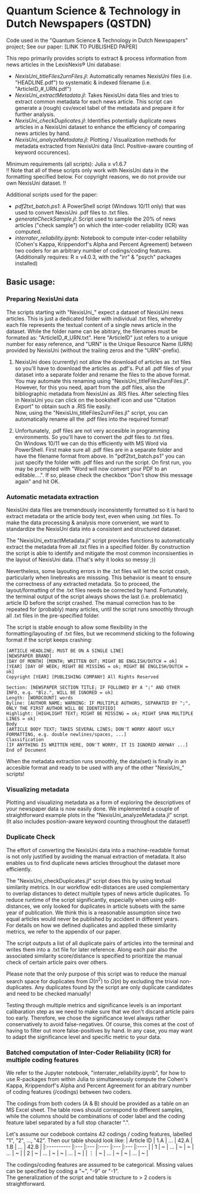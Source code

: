 # Quantum Science & Technology in Dutch Newspapers (QSTDN)

Code used in the "Quantum Science & Technology in Dutch Newspapers" project; See our paper: [LINK TO PUBLISHED PAPER]

This repo primarily provides scripts to extract & process information from news articles in the LexisNexis® Uni database:
- _NexisUni_titleFiles2urnFiles.jl_: Automatically renames NexisUni files (i.e. "HEADLINE.pdf") to systematic & indexed filename (i.e. "ArticleID_#_URN.pdf")
- _NexisUni_extractMetadata.jl_: Takes NexisUni data files and tries to extract common metadata for each news article. This script can generate a (rough) csv/excel tabel of the metadata and prepare it for further analysis.
- _NexisUni_checkDuplicates.jl_: Identifies potentially duplicate news articles in a NexisUni dataset to enhance the efficiency of comparing news articles by hand.
- _NexisUni_analyzeMetadata.jl_: Plotting / Visualization methods for metadata extracted from NexisUni data (Incl. Positive-aware counting of keyword occurences).

Minimum requirements (all scripts): Julia ≥ v1.6.7 <br>
!! Note that all of these scripts only work with NexisUni data in the formatting specified below. For copyright reasons, we do not provide our own NexisUni dataset. !!

Additional scripts used for the paper:
- _pdf2txt_batch.ps1_: A PowerShell script (Windows 10/11 only) that was used to convert NexisUni .pdf files to .txt files.
- _generateCheckSample.jl_: Script used to sample the 20% of news articles ("check sample") on which the inter-coder reliability (ICR) was computed. 
- _interrater_reliability.ipynb_: Notebook to compute inter-coder reliability (Cohen's Kappa, Krippendorf's Alpha and Percent Agreement) between two coders for an arbitrary number of codings/coding features. (Additionally requires: R ≥ v4.0.3, with the "irr" & "psych" packages installed)

## Basic usage:

### Preparing NexisUni data

The scripts starting with "NexisUni_" expect a dataset of NexisUni news articles. This is just a dedicated folder with individual .txt files, whereby each file represents the textual content of a single news article in the dataset. While the folder name can be abitrary, the filenames must be formated as: "ArticleID_#_URN.txt". Here "ArticleID" just refers to a unique number for easy reference, and "URN" is the Unique Resource Name (URN) provided by NexisUni (without the trailing zeros and the "URN"-prefix). <p>

1. NexisUni does (currently) not allow the download of articles as .txt files so you'll have to download the articles as .pdf's. Put all .pdf files of your dataset into a separate folder and rename the files to the above format. You may automate this renaming using "NexisUni_titleFiles2urnFiles.jl". However, for this you need, apart from the .pdf files, also the bibliographic metadata from NexisUni as .RIS files. After selecting files in NexisUni you can click on the bookshelf icon and use "Citation Export" to obtain such a .RIS file easily. <br>
Now, using the "NexisUni_titleFiles2urnFiles.jl" script, you can automatically rename all the .pdf files into the required format! <p>

2. Unfortunately, .pdf files are not very accesible in programming environments. So you'll have to convert the .pdf files to .txt files. <br>
On Windows 10/11 we can do this efficiently with MS Word via PowerShell. First make sure all .pdf files are in a separate folder and have the filename format from above. In "pdf2txt_batch.ps1" you can just specify the folder with .pdf files and run the script. On first run, you may be prompted with "Word will now convert your PDF to an editable....". If so, please check the checkbox "Don't show this message again" and hit OK. <br>

### Automatic metadata extraction
NexisUni data files are tremendously inconsistently formatted so it is hard to extract metadata or the article body text, even when using .txt files. To make the data processing & analysis more convenient, we want to standardize the NexisUni data into a consistent and structured dataset. <p>
The "NexisUni_extractMetadata.jl" script provides functions to automatically extract the metadata from all .txt files in a specified folder. By construction the script is able to identify and mitigate the most common inconsisenties in the layout of NexisUni data. (That's why it looks so messy ;)) <p>
Nevertheless, some layouting errors in the .txt files will let the script crash, particularly when linebreaks are misssing. This behavior is meant to ensure the correctness of any extracted metadata. So to proceed, the layout/formatting of the .txt files needs be corrected by hand. Fortunately, the terminal output of the script always shows the last (i.e. problematic) article ID before the script crashed.  The manual correction has to be repeated for (probably) many articles, until the script runs smoothly through all .txt files in the pre-specified folder. <p>
The script is stable enough to allow some flexibility in the formatting/layouting of .txt files, but we recommend sticking to the following format if the script keeps crashing:

```
[ARTICLE HEADLINE; MUST BE ON A SINGLE LINE]
[NEWSPAPER BRAND]
[DAY OF MONTH] [MONTH; WRITTEN OUT; MIGHT BE ENGLISH/DUTCH = ok] [YEAR] [DAY OF WEEK; MIGHT BE MISSING = ok; MIGHT BE ENGLISH/DUTCH = ok]
Copyright [YEAR] [PUBLISHING COMPANY] All Rights Reserved

Section: [NEWSPAPER SECTION TITLE; IF FOLLOWED BY A ";" AND OTHER INFO, e.g. "Blz.", WILL BE IGNORED = ok]
Length: [WORDCOUNT] words
Byline: [AUTHOR NAME; WARNING: IF MULTIPLE AUTHORS, SEPARATED BY ";", ONLY THE FIRST AUTHOR WILL BE IDENTIFIED]
Highlight: [HIGHLIGHT TEXT; MIGHT BE MISSING = ok; MIGHT SPAN MULTIPLE LINES = ok]
Body
[ARTICLE BODY TEXT; TAKES SEVERAL LINES; DON'T WORRY ABOUT UGLY FORMATTING, e.g. double newlines/spaces, ...]
Classification
[IF ANYTHING IS WRITTEN HERE, DON'T WORRY, IT IS IGNORED ANYWAY ...]
End of Document
```

When the metadata extraction runs smoothly, the data(set) is finally in an accesible format and ready to be used with any of the other "NexisUni_" scripts! 

### Visualizing metadata

Plotting and visualizing metadata as a form of exploring the descriptives of your newspaper data is now easily done. We implemented a couple of straightforward example plots in the "NexisUni_analyzeMetadata.jl" script. (It also includes position-aware keyword counting throughout the dataset!)

### Duplicate Check
The effort of converting the NexisUni data into a machine-readable format is not only justified by avoiding the manual extraction of metadata. It also enables us to find duplicate news articles throughout the dataset more efficiently.  <p>
The "NexisUni_checkDuplicates.jl" script does this by using textual similarity metrics. In our workflow edit-distances are used complementary to overlap distances to detect multiple types of news article duplicates. To reduce runtime of the script significantly, especially when using edit-distances, we only looked for duplicates in article subsets with the same year of publication. We think this is a reasonable assumption since two equal articles would never be published by accident in different years. <br>
For details on how we defined duplicates and applied these similarity metrics, we refer to the appendix of our paper.  <p>

The script outputs a list of all duplicate pairs of articles into the terminal and writes them into a .txt file for later reference. Along each pair also the associated similarity score/distance is specified to prioritize the manual check of certain article pairs over others. <p>
Please note that the only purpose of this script was to reduce the manual search space for duplicates from $Ω(n^2)$ to $Ω(n)$ by excluding the trivial non-duplicates. Any duplicates found by the script are only duplicate candidates and need to be checked manually! <p> 
Testing through multiple metrics and significance levels is an important calibaration step as we need to make sure that we don't discard article pairs too early. Therefore, we chose the significance level always rather conservatively to avoid false-negatives. Of course, this comes at the cost of having to filter out more false-positives by hand. In any case, you may want to adapt the significance level and specific metric to your data.

### Batched computation of Inter-Coder Reliability (ICR) for multiple coding features
We refer to the Jupyter notebook, "interrater_reliability.ipynb", for how to use R-packages from within Julia to simultaneously compute the Cohen's Kappa, Krippendorf's Alpha and Percent Agreement for an abitrary number of coding features (/codings) between two coders. <p>
The codings from both coders (A & B) should be provided as a table on an MS Excel sheet. The table rows should correspond to different samples, while the columns should be combinations of coder label and the coding feature label separated by a full stop character ".". <p>
Let's assume our codebook contains 42 codings / coding features, labelled "1", "2", ..., "42". Then our table should look like:
| Article ID | 1.A | ... | 42.A | 1.B | ... | 42.B |
|:---------- |:--- |:--- |:---- |:--- |:--- |:---- |
| 1          | ~   | ... | ~    | ~   | ... | ~    |
| 2 | ~   | ... | ~    | ~   | ... | ~    |
| $\vdots$   |  ~  | ... |  ~  |  ~  | ... |   ~  |  

The codings/coding features are assumed to be categorical. Missing values can be specified by coding a "~", "-9" or "-1". <br>
The generalization of the script and table structure to > 2 coders is straightforward. 






